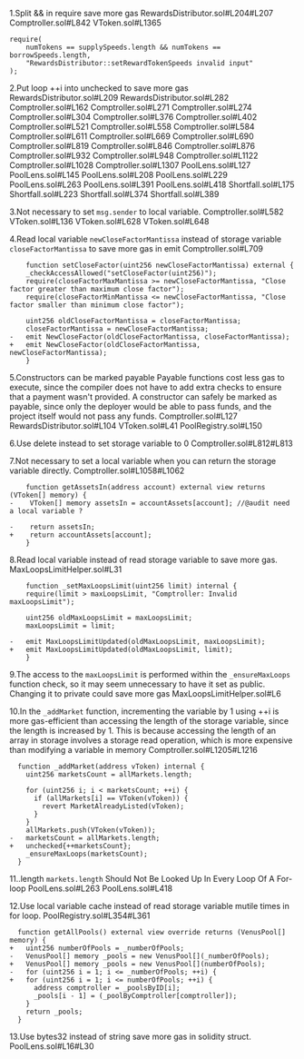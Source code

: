 1.Split && in require save more gas
RewardsDistributor.sol#L204#L207
Comptroller.sol#L842
VToken.sol#L1365

```solidity
require(
    numTokens == supplySpeeds.length && numTokens == borrowSpeeds.length,
    "RewardsDistributor::setRewardTokenSpeeds invalid input"
);
```

2.Put loop ++i into unchecked to save more gas
RewardsDistributor.sol#L209
RewardsDistributor.sol#L282
Comptroller.sol#L162
Comptroller.sol#L271
Comptroller.sol#L274
Comptroller.sol#L304
Comptroller.sol#L376
Comptroller.sol#L402
Comptroller.sol#L521
Comptroller.sol#L558
Comptroller.sol#L584
Comptroller.sol#L611
Comptroller.sol#L669
Comptroller.sol#L690
Comptroller.sol#L819
Comptroller.sol#L846
Comptroller.sol#L876
Comptroller.sol#L932
Comptroller.sol#L948
Comptroller.sol#L1122
Comptroller.sol#L1028
Comptroller.sol#L1307
PoolLens.sol#L127
PoolLens.sol#L145
PoolLens.sol#L208
PoolLens.sol#L229
PoolLens.sol#L263
PoolLens.sol#L391
PoolLens.sol#L418
Shortfall.sol#L175
Shortfall.sol#L223
Shortfall.sol#L374
Shortfall.sol#L389

3.Not necessary to set `msg.sender` to local variable.
Comptroller.sol#L582
VToken.sol#L136
VToken.sol#L628
VToken.sol#L648

4.Read local variable `newCloseFactorMantissa` instead of storage variable `closeFactorMantissa` to save more gas in emit
Comptroller.sol#L709

```solidity
    function setCloseFactor(uint256 newCloseFactorMantissa) external {
    _checkAccessAllowed("setCloseFactor(uint256)");
    require(closeFactorMaxMantissa >= newCloseFactorMantissa, "Close factor greater than maximum close factor");
    require(closeFactorMinMantissa <= newCloseFactorMantissa, "Close factor smaller than minimum close factor");

    uint256 oldCloseFactorMantissa = closeFactorMantissa;
    closeFactorMantissa = newCloseFactorMantissa;
-   emit NewCloseFactor(oldCloseFactorMantissa, closeFactorMantissa);
+   emit NewCloseFactor(oldCloseFactorMantissa, newCloseFactorMantissa);
    }

```

5.Constructors can be marked payable
Payable functions cost less gas to execute, since the compiler does not have to add extra checks to ensure that a payment wasn't provided. A constructor can safely be marked as payable, since only the deployer would be able to pass funds, and the project itself would not pass any funds.
Comptroller.sol#L127
RewardsDistributor.sol#L104
VToken.sol#L41
PoolRegistry.sol#L150

6.Use delete instead to set storage variable to 0
Comptroller.sol#L812#L813

7.Not necessary to set a local variable when you can return the storage variable directly.
Comptroller.sol#L1058#L1062

```solidity
    function getAssetsIn(address account) external view returns (VToken[] memory) {
-    VToken[] memory assetsIn = accountAssets[account]; //@audit need a local variable ?

-    return assetsIn;
+    return accountAssets[account];
    }

```

8.Read local variable instead of read storage variable to save more gas.
MaxLoopsLimitHelper.sol#L31

```solidity
    function _setMaxLoopsLimit(uint256 limit) internal {
    require(limit > maxLoopsLimit, "Comptroller: Invalid maxLoopsLimit");

    uint256 oldMaxLoopsLimit = maxLoopsLimit;
    maxLoopsLimit = limit;

-   emit MaxLoopsLimitUpdated(oldMaxLoopsLimit, maxLoopsLimit);
+   emit MaxLoopsLimitUpdated(oldMaxLoopsLimit, limit);
    }

```

9.The access to the `maxLoopsLimit` is performed within the `_ensureMaxLoops` function check, so it may seem unnecessary to have it set as public. Changing it to private could save more gas
MaxLoopsLimitHelper.sol#L6

10.In the `_addMarket` function, incrementing the variable by 1 using ++i is more gas-efficient than accessing the length of the storage variable, since the length is increased by 1. This is because accessing the length of an array in storage involves a storage read operation, which is more expensive than modifying a variable in memory
Comptroller.sol#L1205#L1216

```solidity
  function _addMarket(address vToken) internal {
    uint256 marketsCount = allMarkets.length;

    for (uint256 i; i < marketsCount; ++i) {
      if (allMarkets[i] == VToken(vToken)) {
        revert MarketAlreadyListed(vToken);
      }
    }
    allMarkets.push(VToken(vToken));
-   marketsCount = allMarkets.length;
+   unchecked{++marketsCount};
    _ensureMaxLoops(marketsCount);
  }

```

11.<array>.length `markets.length` Should Not Be Looked Up In Every Loop Of A For-loop
PoolLens.sol#L263
PoolLens.sol#L418

12.Use local variable cache instead of read storage variable mutile times in for loop.
PoolRegistry.sol#L354#L361

```solidity
  function getAllPools() external view override returns (VenusPool[] memory) {
+   uint256 numberOfPools = _numberOfPools;
-   VenusPool[] memory _pools = new VenusPool[](_numberOfPools);
+   VenusPool[] memory _pools = new VenusPool[](numberOfPools);
-   for (uint256 i = 1; i <= _numberOfPools; ++i) {
+   for (uint256 i = 1; i <= numberOfPools; ++i) {
      address comptroller = _poolsByID[i];
      _pools[i - 1] = (_poolByComptroller[comptroller]);
    }
    return _pools;
  }

```

13.Use bytes32 instead of string save more gas in solidity struct.
PoolLens.sol#L16#L30